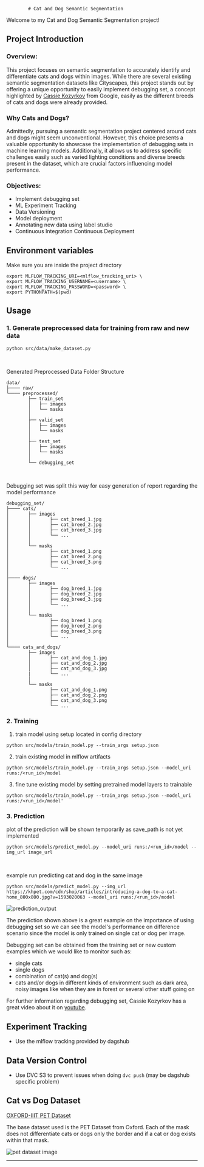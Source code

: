             # Cat and Dog Semantic Segmentation

 Welcome to my Cat and Dog Semantic Segmentation project!

## Project Introduction

### Overview:
This project focuses on semantic segmentation to accurately identify and differentiate cats and dogs within images. While there are several existing semantic segmentation datasets like Cityscapes, this project stands out by offering a unique opportunity to easily implement debugging set, a concept highlighted by [Cassie Kozyrkov](https://www.youtube.com/watch?v=BynidpRMZkc&t=1s) from Google, easily as the different breeds of cats and dogs were already provided.

### Why Cats and Dogs?
Admittedly, pursuing a semantic segmentation project centered around cats and dogs might seem unconventional. However, this choice presents a valuable opportunity to showcase the implementation of debugging sets in machine learning models. Additionally, it allows us to address specific challenges easily such as varied lighting conditions and diverse breeds present in the dataset, which are crucial factors influencing model performance.

### Objectives:
- Implement debugging set
- ML Experiment Tracking
- Data Versioning
- Model deployment
- Annotating new data using label studio
- Continuous Integration Continuous Deployment


## Environment variables
Make sure you are inside the project directory
```shell
export MLFLOW_TRACKING_URI=<mlflow_tracking_uri> \
export MLFLOW_TRACKING_USERNAME=<username> \
export MLFLOW_TRACKING_PASSWORD=<password> \
export PYTHONPATH=$(pwd)
```

## Usage

### 1. Generate preprocessed data for training from raw and new data
```shell
python src/data/make_dataset.py
```
</br>

Generated Preprocessed Data Folder Structure
```
data/
├──── raw/
└──── preprocessed/ 
        ├── train_set
        │   ├── images
        │   └── masks
        │
        ├── valid_set
        │   ├── images
        │   └── masks
        │
        ├── test_set
        │   ├── images
        │   └── masks
        │
        └── debugging_set
```
</br>

Debugging set was split this way for easy generation of report regarding the model performance
```
debugging_set/
├──── cats/
│       ├── images
│       │       ├── cat_breed_1.jpg
│       │       ├── cat_breed_2.jpg
│       │       ├── cat_breed_3.jpg
│       │       └── ...
│       │
│       └── masks
│               ├── cat_breed_1.png
│               ├── cat_breed_2.png
│               ├── cat_breed_3.png
│               └── ...
│
├──── dogs/
│       ├── images
│       │       ├── dog_breed_1.jpg
│       │       ├── dog_breed_2.jpg
│       │       ├── dog_breed_3.jpg
│       │       └── ...
│       │
│       └── masks
│               ├── dog_breed_1.png
│               ├── dog_breed_2.png
│               ├── dog_breed_3.png
│               └── ...
│
└──── cats_and_dogs/
        ├── images
        │       ├── cat_and_dog_1.jpg
        │       ├── cat_and_dog_2.jpg
        │       ├── cat_and_dog_3.jpg
        |       └── ...
        │
        └── masks
                ├── cat_and_dog_1.png
                ├── cat_and_dog_2.png
                ├── cat_and_dog_3.png
                └── ... 
```


### 2. Training

1. train model using setup located in config directory
```shell
python src/models/train_model.py --train_args setup.json
```

2. train existing model in mlflow artifacts
```shell
python src/models/train_model.py --train_args setup.json --model_uri runs:/<run_id>/model
```

3. fine tune existing model by setting pretrained model layers to trainable
```shell
python src/models/train_model.py --train_args setup.json --model_uri runs:/<run_id>/model'
```

### 3. Prediction
plot of the prediction will be shown temporarily as save_path is not yet implemented
```shell
python src/models/predict_model.py --model_uri runs:/<run_id>/model --img_url image_url
```
<br/>

example run predicting cat and dog in the same image
```shell
python src/models/predict_model.py --img_url https://khpet.com/cdn/shop/articles/introducing-a-dog-to-a-cat-home_800x800.jpg?v=1593020063 --model_uri runs:/<run_id>/model
```
![prediction_output](https://i.imgur.com/O8A6lYH.png)

The prediction shown above is a great example on the importance of using debugging set so we can see the model's performance on difference scenario since the model is only trained on single cat or dog per image. 

Debugging set can be obtained from the training set or new custom examples which we would like to monitor such as:
- single cats
- single dogs
- combination of cat(s) and dog(s)
- cats and/or dogs in different kinds of environment such as dark area, noisy images like when they are in forest or several other stuff going on

For further information regarding debugging set, Cassie Kozyrkov has a great video about it on [youtube](https://www.youtube.com/watch?v=BynidpRMZkc).

## Experiment Tracking
- Use the mlflow tracking provided by dagshub

## Data Version Control
- Use DVC S3 to prevent issues when doing `dvc push` (may be dagshub specific problem)

## Cat vs Dog Dataset
[OXFORD-IIIT PET Dataset](https://www.robots.ox.ac.uk/~vgg/data/pets/)

The base dataset used is the PET Dataset from Oxford. Each of the mask does not differentiate cats or dogs only the border and if a cat or dog exists within that mask.

![pet dataset image](https://www.robots.ox.ac.uk/~vgg/data/pets/pet_annotations.jpg)

------------